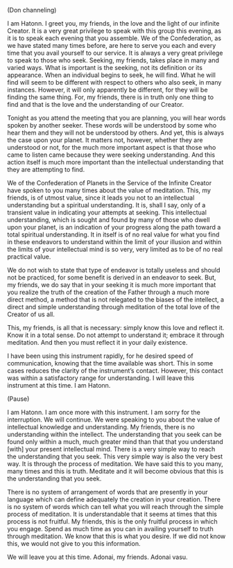 <p class="channel-type">(Don channeling)</p>
<p>I am Hatonn. I greet you, my friends, in the love and the light of our infinite Creator. It is a very great privilege to speak with this group this evening, as it is to speak each evening that you assemble. We of the Confederation, as we have stated many times before, are here to serve you each and every time that you avail yourself to our service. It is always a very great privilege to speak to those who seek. Seeking, my friends, takes place in many and varied ways. What is important is the seeking, not its definition or its appearance. When an individual begins to seek, he will find. What he will find will seem to be different with respect to others who also seek, in many instances. However, it will only apparently be different, for they will be finding the same thing. For, my friends, there is in truth only one thing to find and that is the love and the understanding of our Creator.</p>
<p>Tonight as you attend the meeting that you are planning, you will hear words spoken by another seeker. These words will be understood by some who hear them and they will not be understood by others. And yet, this is always the case upon your planet. It matters not, however, whether they are understood or not, for the much more important aspect is that those who came to listen came because they were seeking understanding. And this action itself is much more important than the intellectual understanding that they are attempting to find.</p>
<p>We of the Confederation of Planets in the Service of the Infinite Creator have spoken to you many times about the value of meditation. This, my friends, is of utmost value, since it leads you not to an intellectual understanding but a spiritual understanding. It is, shall I say, only of a transient value in indicating your attempts at seeking. This intellectual understanding, which is sought and found by many of those who dwell upon your planet, is an indication of your progress along the path toward a total spiritual understanding. It in itself is of no real value for what you find in these endeavors to understand within the limit of your illusion and within the limits of your intellectual mind is so very, very limited as to be of no real practical value.</p>
<p>We do not wish to state that type of endeavor is totally useless and should not be practiced, for some benefit is derived in an endeavor to seek. But, my friends, we do say that in your seeking it is much more important that you realize the truth of the creation of the Father through a much more direct method, a method that is not relegated to the biases of the intellect, a direct and simple understanding through meditation of the total love of the Creator of us all.</p>
<p>This, my friends, is all that is necessary: simply know this love and reflect it. Know it in a total sense. Do not attempt to understand it; embrace it through meditation. And then you must reflect it in your daily existence.</p>
<p>I have been using this instrument rapidly, for he desired speed of communication, knowing that the time available was short. This in some cases reduces the clarity of the instrument’s contact. However, this contact was within a satisfactory range for understanding. I will leave this instrument at this time. I am Hatonn.</p>
<p class="comment">(Pause)</p>
<p>I am Hatonn. I am once more with this instrument. I am sorry for the interruption. We will continue. We were speaking to you about the value of intellectual knowledge and understanding. My friends, there is no understanding within the intellect. The understanding that you seek can be found only within a much, much greater mind than that that you understand [with] your present intellectual mind. There is a very simple way to reach the understanding that you seek. This very simple way is also the very best way. It is through the process of meditation. We have said this to you many, many times and this is truth. Meditate and it will become obvious that this is the understanding that you seek.</p>
<p>There is no system of arrangement of words that are presently in your language which can define adequately the creation in your creation. There is no system of words which can tell what you will reach through the simple process of meditation. It is understandable that it seems at times that this process is not fruitful. My friends, this is the only fruitful process in which you engage. Spend as much time as you can in availing yourself to truth through meditation. We know that this is what you desire. If we did not know this, we would not give to you this information.</p>
<p>We will leave you at this time. Adonai, my friends. Adonai vasu.</p>